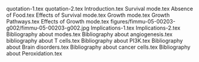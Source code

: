 quotation-1.tex
quotation-2.tex
Introduction.tex
Survival mode.tex
Absence of Food.tex
Effects of Survival mode.tex
Growth mode.tex
Growth Pathways.tex
Effects of Growth mode.tex
figures/fimmu-05-00203-g002/fimmu-05-00203-g002.jpg
Implications-1.tex
Implications-2.tex
Bibliography about modes.tex
Bibliography about angiogenesis.tex
bibliography about T cells.tex
Bibliography about PI3K.tex
Bibliography about Brain disorders.tex
Bibliography about cancer cells.tex
Bibliography about Peroxidation.tex
